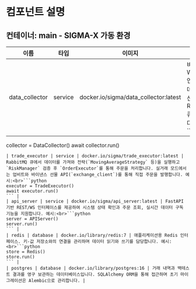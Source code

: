 # 컴포넌트 설명

## 컨테이너: main - SIGMA-X 가동 환경

| 이름 | 타입 | 이미지 | 설명 |
| ---- | ---- | ------ | ---- |
| data_collector | service | docker.io/sigma/data_collector:latest | 비동기 WebSocket 연결로 시세 데이터를 수신한 뒤 RabbitMQ 큐에 넣습니다. 예시:<br>```python
collector = DataCollector()
await collector.run()
``` |
| trade_executor | service | docker.io/sigma/trade_executor:latest | RabbitMQ 큐에서 데이터를 가져와 전략(`MovingAverageStrategy` 등)을 실행하고 `RiskManager` 검증 후 `OrderExecutor`를 통해 주문을 처리합니다. 실거래 모드에서는 업비트와 바이낸스 선물 API(`exchange_client`)를 통해 직접 주문을 발행합니다. 예시:<br>```python
executor = TradeExecutor()
await executor.run()
``` |
| api_server | service | docker.io/sigma/api_server:latest | FastAPI 기반 REST/WS 인터페이스를 제공하여 시스템 상태 확인과 주문 조회, 실시간 데이터 구독 기능을 지원합니다. 예시:<br>```python
server = APIServer()
server.run()
``` |
| redis | database | docker.io/library/redis:7 | 애플리케이션용 Redis 인터페이스. 키-값 저장소와의 연결을 관리하며 데이터 읽기와 쓰기를 담당합니다. 예시:<br>```python
store = Redis()
store.run()
``` |
| postgres | database | docker.io/library/postgres:16 | 거래 내역과 백테스트 결과를 영구 보관하는 데이터베이스입니다. SQLAlchemy ORM을 통해 접근하며 초기 마이그레이션은 Alembic으로 관리합니다. |
